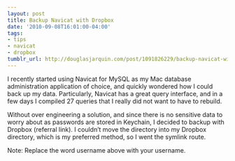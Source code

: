 ```yaml
---
layout: post
title: Backup Navicat with Dropbox
date: '2010-09-08T16:01:00-04:00'
tags:
- tips
- navicat
- dropbox
tumblr_url: http://douglasjarquin.com/post/1091826229/backup-navicat-with-dropbox
---
```

I recently started using Navicat for MySQL as my Mac database administration application of choice, and quickly wondered how I could back up my data. Particularly, Navicat has a great query interface, and in a few days I compiled 27 queries that I really did not want to have to rebuild.

Without over engineering a solution, and since there is no sensitive data to worry about as passwords are stored in Keychain, I decided to backup with Dropbox (referral link). I couldn’t move the directory into my Dropbox directory, which is my preferred method, so I went the symlink route.

 Note: Replace the word username above with your username.
